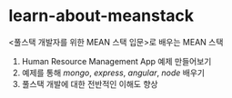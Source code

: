 # learn-about-meanstack
&lt;풀스택 개발자를 위한 MEAN 스택 입문>로 배우는 MEAN 스택

1. Human Resource Management App 예제 만들어보기
2. 예제를 통해 _mongo_, _express_, _angular_, _node_ 배우기
3. 풀스택 개발에 대한 전반적인 이해도 향상
